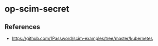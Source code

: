 # op-scim-secret


## References

- https://github.com/1Password/scim-examples/tree/master/kubernetes
